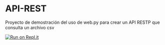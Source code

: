 # API-REST

Proyecto de demostración del uso de web.py para crear un API RESTP que consulta un archivo csv

[![Run on Repl.it](https://repl.it/badge/github/salvadorhm/api-rest)](https://repl.it/github/salvadorhm/api-rest)